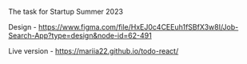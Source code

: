 The task for Startup Summer 2023

Design - https://www.figma.com/file/HxEJ0c4CEEuh1fSBfX3w8I/Job-Search-App?type=design&node-id=62-491

Live version - https://mariia22.github.io/todo-react/
